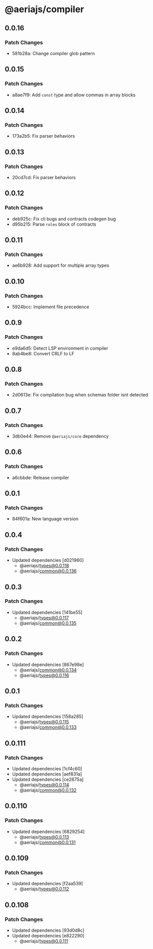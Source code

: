 # @aeriajs/compiler

## 0.0.16

### Patch Changes

- 581b28a: Change compiler glob pattern

## 0.0.15

### Patch Changes

- a8ae7f9: Add `const` type and allow commas in array blocks

## 0.0.14

### Patch Changes

- 173a2b5: Fix parser behaviors

## 0.0.13

### Patch Changes

- 20cd7cd: Fix parser behaviors

## 0.0.12

### Patch Changes

- deb925c: Fix cli bugs and contracts codegen bug
- d95b215: Parse `roles` block of contracts

## 0.0.11

### Patch Changes

- ae6b928: Add support for multiple array types

## 0.0.10

### Patch Changes

- 5924bcc: Implement file precedence

## 0.0.9

### Patch Changes

- e9da6d5: Detect LSP environment in compiler
- 8ab4be8: Convert CRLF to LF

## 0.0.8

### Patch Changes

- 2d0613e: Fix compilation bug when schemas folder isnt detected

## 0.0.7

### Patch Changes

- 3db0e44: Remove `@aeriajs/core` dependency

## 0.0.6

### Patch Changes

- a6cbbde: Release compiler

## 0.0.1

### Patch Changes

- 84f601a: New language version

## 0.0.4

### Patch Changes

- Updated dependencies [d021960]
  - @aeriajs/types@0.0.118
  - @aeriajs/common@0.0.136

## 0.0.3

### Patch Changes

- Updated dependencies [141be55]
  - @aeriajs/types@0.0.117
  - @aeriajs/common@0.0.135

## 0.0.2

### Patch Changes

- Updated dependencies [867e98e]
  - @aeriajs/common@0.0.134
  - @aeriajs/types@0.0.116

## 0.0.1

### Patch Changes

- Updated dependencies [158a285]
  - @aeriajs/types@0.0.115
  - @aeriajs/common@0.0.133

## 0.0.111

### Patch Changes

- Updated dependencies [1cf4c60]
- Updated dependencies [aef831a]
- Updated dependencies [ce2675a]
  - @aeriajs/types@0.0.114
  - @aeriajs/common@0.0.132

## 0.0.110

### Patch Changes

- Updated dependencies [6829254]
  - @aeriajs/types@0.0.113
  - @aeriajs/common@0.0.131

## 0.0.109

### Patch Changes

- Updated dependencies [f2aa539]
  - @aeriajs/types@0.0.112

## 0.0.108

### Patch Changes

- Updated dependencies [93d0d8c]
- Updated dependencies [e822290]
  - @aeriajs/types@0.0.111

